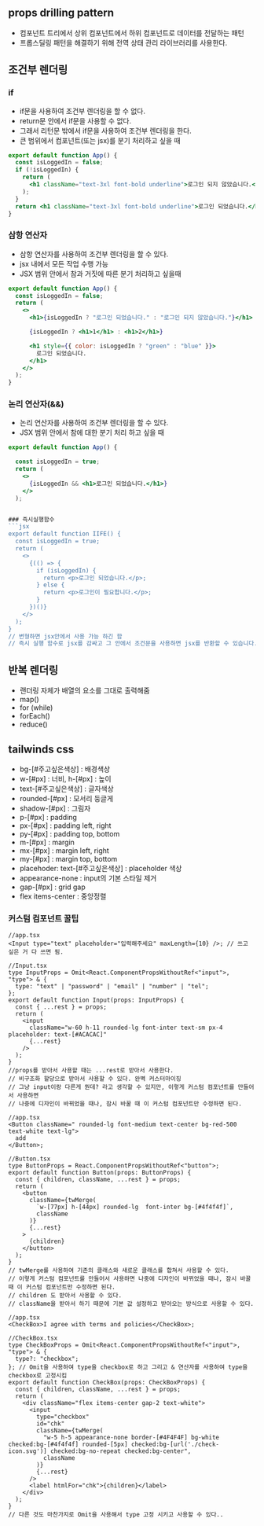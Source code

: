 ## props drilling pattern

- 컴포넌트 트리에서 상위 컴포넌트에서 하위 컴포넌트로 데이터를 전달하는 패턴
- 프롭스딜링 패턴을 해결하기 위해 전역 상태 관리 라이브러리를 사용한다.

## 조건부 렌더링

### if

- if문을 사용하여 조건부 렌더링을 할 수 없다.
- return문 안에서 if문을 사용할 수 없다.
- 그래서 리턴문 밖에서 if문을 사용하여 조건부 렌더링을 한다.
- 큰 범위에서 컴포넌트(또는 jsx)를 분기 처리하고 싶을 때

```jsx
export default function App() {
  const isLoggedIn = false;
  if (!isLoggedIn) {
    return (
      <h1 className="text-3xl font-bold underline">로그인 되지 않았습니다.</h1>
    );
  }
  return <h1 className="text-3xl font-bold underline">로그인 되었습니다.</h1>;
}
```

### 삼항 연산자

- 삼항 연산자를 사용하여 조건부 렌더링을 할 수 있다.
- jsx 내에서 모든 작업 수행 가능
- JSX 범위 안에서 참과 거짓에 따른 분기 처리하고 싶을때

```jsx
export default function App() {
  const isLoggedIn = false;
  return (
    <>
      <h1>{isLoggedIn ? "로그인 되었습니다." : "로그인 되지 않았습니다."}</h1>

      {isLoggedIn ? <h1>1</h1> : <h1>2</h1>}

      <h1 style={{ color: isLoggedIn ? "green" : "blue" }}>
        로그인 되었습니다.
      </h1>
    </>
  );
}
```

### 논리 연산자(&&)

- 논리 연산자를 사용하여 조건부 렌더링을 할 수 있다.
- JSX 범위 안에서 참에 대한 분기 처리 하고 싶을 때

````jsx
export default function App() {

  const isLoggedIn = true;
  return (
    <>
      {isLoggedIn && <h1>로그인 되었습니다.</h1>}
    </>
  );


### 즉시실행함수
```jsx
export default function IIFE() {
  const isLoggedIn = true;
  return (
    <>
      {(() => {
        if (isLoggedIn) {
          return <p>로그인 되었습니다.</p>;
        } else {
          return <p>로그인이 필요합니다.</p>;
        }
      })()}
    </>
  );
}
// 변형하면 jsx안에서 사용 가능 하긴 함
// 즉시 실행 함수로 jsx를 감싸고 그 안에서 조건문을 사용하면 jsx를 반환할 수 있습니다.
````

## 반복 렌더링

- 랜더링 자체가 배열의 요소를 그대로 출력해줌
- map()
- for (while)
- forEach()
- reduce()

## tailwinds css

- bg-[#주고싶은색상] : 배경색상
- w-[#px] : 너비, h-[#px] : 높이
- text-[#주고싶은색상] : 글자색상
- rounded-[#px] : 모서리 둥글게
- shadow-[#px] : 그림자
- p-[#px] : padding
- px-[#px] : padding left, right
- py-[#px] : padding top, bottom
- m-[#px] : margin
- mx-[#px] : margin left, right
- my-[#px] : margin top, bottom
- placehoder: text-[#주고싶은색상] : placeholder 색상
- appearance-none : input의 기본 스타일 제거
- gap-[#px] : grid gap
- flex items-center : 중앙정렬

### 커스텀 컴포넌트 꿀팁

```tsx
//app.tsx
<Input type="text" placeholder="입력해주세요" maxLength={10} />; // 쓰고 싶은 거 다 쓰면 됨.

//Input.tsx
type InputProps = Omit<React.ComponentPropsWithoutRef<"input">, "type"> & {
  type: "text" | "password" | "email" | "number" | "tel";
};
export default function Input(props: InputProps) {
  const { ...rest } = props;
  return (
    <input
      className="w-60 h-11 rounded-lg font-inter text-sm px-4 placeholder: text-[#ACACAC]"
      {...rest}
    />
  );
}
//props를 받아서 사용할 때는 ...rest로 받아서 사용한다.
// 비구조화 할당으로 받아서 사용할 수 있다. 완벽 커스터마이징
// 그냥 input이랑 다른게 뭔데? 라고 생각할 수 있지만, 이렇게 커스텀 컴포넌트를 만들어서 사용하면
// 나중에 디자인이 바뀌었을 때나, 잠시 바꿀 때 이 커스텀 컴포넌트만 수정하면 된다.
```

```tsx
//app.tsx
<Button className=" rounded-lg font-medium text-center bg-red-500 text-white text-lg">
  add
</Button>;

//Button.tsx
type ButtonProps = React.ComponentPropsWithoutRef<"button">;
export default function Button(props: ButtonProps) {
  const { children, className, ...rest } = props;
  return (
    <button
      className={twMerge(
        `w-[77px] h-[44px] rounded-lg  font-inter bg-[#4f4f4f]`,
        className
      )}
      {...rest}
    >
      {children}
    </button>
  );
}
// twMerge를 사용하여 기존의 클래스와 새로운 클래스를 합쳐서 사용할 수 있다.
// 이렇게 커스텀 컴포넌트를 만들어서 사용하면 나중에 디자인이 바뀌었을 때나, 잠시 바꿀 때 이 커스텀 컴포넌트만 수정하면 된다.
// children 도 받아서 사용할 수 있다.
// className을 받아서 하기 때문에 기본 값 설정하고 받아오는 방식으로 사용할 수 있다.
```

```tsx
//app.tsx
<CheckBox>I agree with terms and policies</CheckBox>;

//CheckBox.tsx
type CheckBoxProps = Omit<React.ComponentPropsWithoutRef<"input">, "type"> & {
  type?: "checkbox";
}; // Omit을 사용하여 type을 checkbox로 하고 그리고 & 연산자를 사용하여 type을 checkbox로 고정시킴
export default function CheckBox(props: CheckBoxProps) {
  const { children, className, ...rest } = props;
  return (
    <div className="flex items-center gap-2 text-white">
      <input
        type="checkbox"
        id="chk"
        className={twMerge(
          "w-5 h-5 appearance-none border-[#4F4F4F] bg-white checked:bg-[#4f4f4f] rounded-[5px] checked:bg-[url('./check-icon.svg')] checked:bg-no-repeat checked:bg-center",
          className
        )}
        {...rest}
      />
      <label htmlFor="chk">{children}</label>
    </div>
  );
}
// 다른 것도 마찬가지로 Omit을 사용해서 type 고정 시키고 사용할 수 있다..
```
